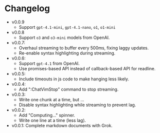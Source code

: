 # Changelog

- v0.0.9
  - Support `gpt-4.1-mini`, `gpt-4.1-nano`, `o1`, `o1-mini`
- v0.0.8
  - Support `o3` and `o3-mini` models from OpenAI.
- v0.0.7:
  - Overhaul streaming to buffer every 500ms, fixing laggy updates.
  - Re-enable syntax highlighting during streaming.
- v0.0.6:
  - Support `gpt-4.1` from OpenAI.
  - Use promises-based API instead of callback-based API for readline.
- v0.0.5:
  - Include timeouts in js code to make hanging less likely.
- v0.0.4:
  - Add ":ChatVimStop" command to stop streaming.
- v0.0.3:
  - Write one chunk at a time, but ...
  - Disable syntax highlighting while streaming to prevent lag.
- v0.0.2:
  - Add "Computing..." spinner.
  - Write one line at a time (less lag).
- v0.0.1: Complete markdown documents with Grok.
